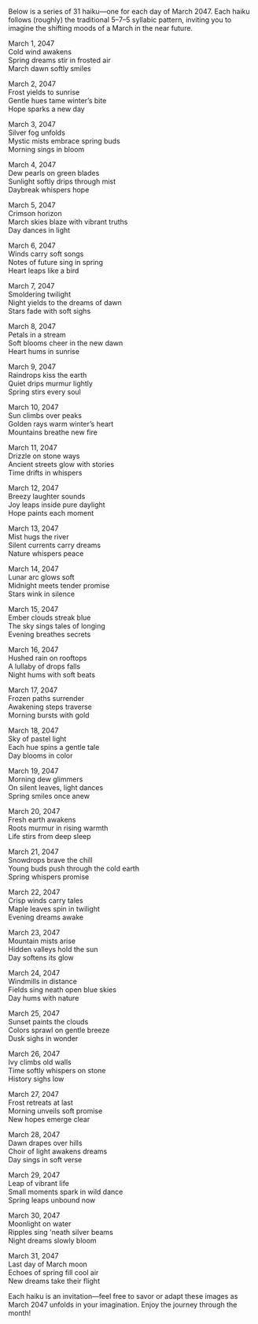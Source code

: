 Below is a series of 31 haiku—one for each day of March 2047. Each haiku follows (roughly) the traditional 5–7–5 syllabic pattern, inviting you to imagine the shifting moods of a March in the near future.

March 1, 2047  
Cold wind awakens  
Spring dreams stir in frosted air  
March dawn softly smiles

March 2, 2047  
Frost yields to sunrise  
Gentle hues tame winter’s bite  
Hope sparks a new day

March 3, 2047  
Silver fog unfolds  
Mystic mists embrace spring buds  
Morning sings in bloom

March 4, 2047  
Dew pearls on green blades  
Sunlight softly drips through mist  
Daybreak whispers hope

March 5, 2047  
Crimson horizon  
March skies blaze with vibrant truths  
Day dances in light

March 6, 2047  
Winds carry soft songs  
Notes of future sing in spring  
Heart leaps like a bird

March 7, 2047  
Smoldering twilight  
Night yields to the dreams of dawn  
Stars fade with soft sighs

March 8, 2047  
Petals in a stream  
Soft blooms cheer in the new dawn  
Heart hums in sunrise

March 9, 2047  
Raindrops kiss the earth  
Quiet drips murmur lightly  
Spring stirs every soul

March 10, 2047  
Sun climbs over peaks  
Golden rays warm winter’s heart  
Mountains breathe new fire

March 11, 2047  
Drizzle on stone ways  
Ancient streets glow with stories  
Time drifts in whispers

March 12, 2047  
Breezy laughter sounds  
Joy leaps inside pure daylight  
Hope paints each moment

March 13, 2047  
Mist hugs the river  
Silent currents carry dreams  
Nature whispers peace

March 14, 2047  
Lunar arc glows soft  
Midnight meets tender promise  
Stars wink in silence

March 15, 2047  
Ember clouds streak blue  
The sky sings tales of longing  
Evening breathes secrets

March 16, 2047  
Hushed rain on rooftops  
A lullaby of drops falls  
Night hums with soft beats

March 17, 2047  
Frozen paths surrender  
Awakening steps traverse  
Morning bursts with gold

March 18, 2047  
Sky of pastel light  
Each hue spins a gentle tale  
Day blooms in color

March 19, 2047  
Morning dew glimmers  
On silent leaves, light dances  
Spring smiles once anew

March 20, 2047  
Fresh earth awakens  
Roots murmur in rising warmth  
Life stirs from deep sleep

March 21, 2047  
Snowdrops brave the chill  
Young buds push through the cold earth  
Spring whispers promise

March 22, 2047  
Crisp winds carry tales  
Maple leaves spin in twilight  
Evening dreams awake

March 23, 2047  
Mountain mists arise  
Hidden valleys hold the sun  
Day softens its glow

March 24, 2047  
Windmills in distance  
Fields sing neath open blue skies  
Day hums with nature

March 25, 2047  
Sunset paints the clouds  
Colors sprawl on gentle breeze  
Dusk sighs in wonder

March 26, 2047  
Ivy climbs old walls  
Time softly whispers on stone  
History sighs low

March 27, 2047  
Frost retreats at last  
Morning unveils soft promise  
New hopes emerge clear

March 28, 2047  
Dawn drapes over hills  
Choir of light awakens dreams  
Day sings in soft verse

March 29, 2047  
Leap of vibrant life  
Small moments spark in wild dance  
Spring leaps unbound now

March 30, 2047  
Moonlight on water  
Ripples sing 'neath silver beams  
Night dreams slowly bloom

March 31, 2047  
Last day of March moon  
Echoes of spring fill cool air  
New dreams take their flight

Each haiku is an invitation—feel free to savor or adapt these images as March 2047 unfolds in your imagination. Enjoy the journey through the month!
